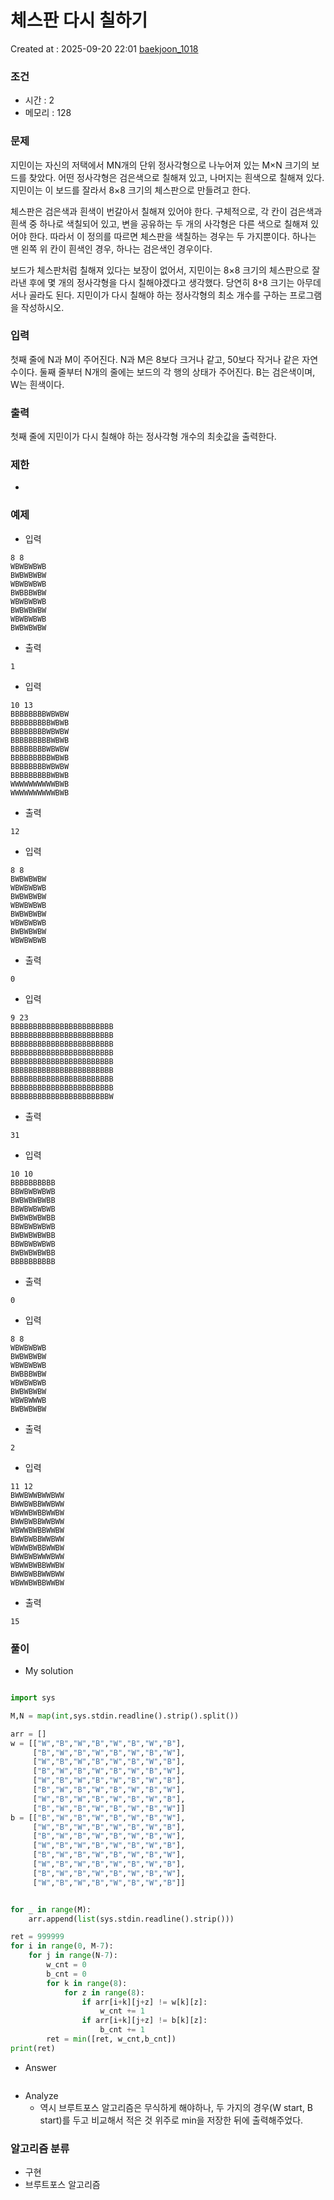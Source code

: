 # 체스판 다시 칠하기
Created at : 2025-09-20 22:01
[baekjoon_1018](https://www.acmicpc.net/problem/1018)
### 조건
- 시간 : 2
- 메모리 : 128
### 문제
지민이는 자신의 저택에서 MN개의 단위 정사각형으로 나누어져 있는 M×N 크기의 보드를 찾았다. 어떤 정사각형은 검은색으로 칠해져 있고, 나머지는 흰색으로 칠해져 있다. 지민이는 이 보드를 잘라서 8×8 크기의 체스판으로 만들려고 한다.

체스판은 검은색과 흰색이 번갈아서 칠해져 있어야 한다. 구체적으로, 각 칸이 검은색과 흰색 중 하나로 색칠되어 있고, 변을 공유하는 두 개의 사각형은 다른 색으로 칠해져 있어야 한다. 따라서 이 정의를 따르면 체스판을 색칠하는 경우는 두 가지뿐이다. 하나는 맨 왼쪽 위 칸이 흰색인 경우, 하나는 검은색인 경우이다.

보드가 체스판처럼 칠해져 있다는 보장이 없어서, 지민이는 8×8 크기의 체스판으로 잘라낸 후에 몇 개의 정사각형을 다시 칠해야겠다고 생각했다. 당연히 8`*`8 크기는 아무데서나 골라도 된다. 지민이가 다시 칠해야 하는 정사각형의 최소 개수를 구하는 프로그램을 작성하시오.
### 입력
첫째 줄에 N과 M이 주어진다. N과 M은 8보다 크거나 같고, 50보다 작거나 같은 자연수이다. 둘째 줄부터 N개의 줄에는 보드의 각 행의 상태가 주어진다. B는 검은색이며, W는 흰색이다.
### 출력
첫째 줄에 지민이가 다시 칠해야 하는 정사각형 개수의 최솟값을 출력한다.
### 제한
- 
### 예제
- 입력
```
8 8
WBWBWBWB
BWBWBWBW
WBWBWBWB
BWBBBWBW
WBWBWBWB
BWBWBWBW
WBWBWBWB
BWBWBWBW
```
- 출력
```
1
``` 
- 입력
```
10 13
BBBBBBBBWBWBW
BBBBBBBBBWBWB
BBBBBBBBWBWBW
BBBBBBBBBWBWB
BBBBBBBBWBWBW
BBBBBBBBBWBWB
BBBBBBBBWBWBW
BBBBBBBBBWBWB
WWWWWWWWWWBWB
WWWWWWWWWWBWB
```
- 출력
```
12
``` 
- 입력
```
8 8
BWBWBWBW
WBWBWBWB
BWBWBWBW
WBWBWBWB
BWBWBWBW
WBWBWBWB
BWBWBWBW
WBWBWBWB
```
- 출력
```
0
``` 
- 입력
```
9 23
BBBBBBBBBBBBBBBBBBBBBBB
BBBBBBBBBBBBBBBBBBBBBBB
BBBBBBBBBBBBBBBBBBBBBBB
BBBBBBBBBBBBBBBBBBBBBBB
BBBBBBBBBBBBBBBBBBBBBBB
BBBBBBBBBBBBBBBBBBBBBBB
BBBBBBBBBBBBBBBBBBBBBBB
BBBBBBBBBBBBBBBBBBBBBBB
BBBBBBBBBBBBBBBBBBBBBBW
```
- 출력
```
31
``` 
- 입력
```
10 10
BBBBBBBBBB
BBWBWBWBWB
BWBWBWBWBB
BBWBWBWBWB
BWBWBWBWBB
BBWBWBWBWB
BWBWBWBWBB
BBWBWBWBWB
BWBWBWBWBB
BBBBBBBBBB
```
- 출력
```
0
``` 
- 입력
```
8 8
WBWBWBWB
BWBWBWBW
WBWBWBWB
BWBBBWBW
WBWBWBWB
BWBWBWBW
WBWBWWWB
BWBWBWBW
```
- 출력
```
2
``` 
- 입력
```
11 12
BWWBWWBWWBWW
BWWBWBBWWBWW
WBWWBWBBWWBW
BWWBWBBWWBWW
WBWWBWBBWWBW
BWWBWBBWWBWW
WBWWBWBBWWBW
BWWBWBWWWBWW
WBWWBWBBWWBW
BWWBWBBWWBWW
WBWWBWBBWWBW
```
- 출력
```
15
``` 

### 풀이
- My solution
```python

import sys

M,N = map(int,sys.stdin.readline().strip().split())

arr = []
w = [["W","B","W","B","W","B","W","B"],
     ["B","W","B","W","B","W","B","W"],
     ["W","B","W","B","W","B","W","B"],
     ["B","W","B","W","B","W","B","W"],
     ["W","B","W","B","W","B","W","B"],
     ["B","W","B","W","B","W","B","W"],
     ["W","B","W","B","W","B","W","B"],
     ["B","W","B","W","B","W","B","W"]]
b = [["B","W","B","W","B","W","B","W"],
     ["W","B","W","B","W","B","W","B"],
     ["B","W","B","W","B","W","B","W"],
     ["W","B","W","B","W","B","W","B"],
     ["B","W","B","W","B","W","B","W"],
     ["W","B","W","B","W","B","W","B"],
     ["B","W","B","W","B","W","B","W"],
     ["W","B","W","B","W","B","W","B"]]


for _ in range(M):
    arr.append(list(sys.stdin.readline().strip()))

ret = 999999
for i in range(0, M-7):
    for j in range(N-7):
        w_cnt = 0
        b_cnt = 0
        for k in range(8):
            for z in range(8):
                if arr[i+k][j+z] != w[k][z]:
                    w_cnt += 1
                if arr[i+k][j+z] != b[k][z]:
                    b_cnt += 1
        ret = min([ret, w_cnt,b_cnt])
print(ret)

```

- Answer
```python

```

- Analyze
	- 역시 브루트포스 알고리즘은 무식하게 해야하나, 두 가지의 경우(W start, B start)를 두고 비교해서 적은 것 위주로 min을 저장한 뒤에 출력해주었다.
### 알고리즘 분류
- 구현
- 브루트포스 알고리즘